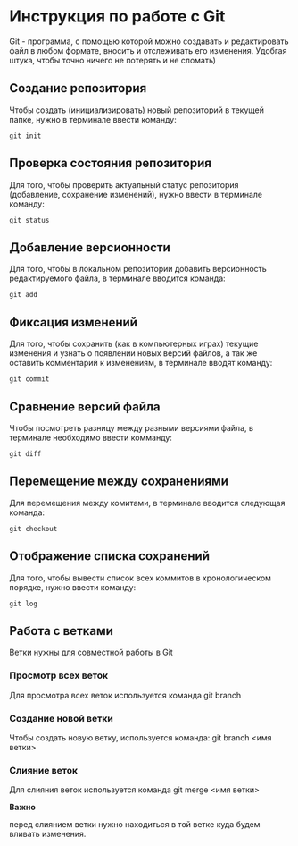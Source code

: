 # Инструкция по работе с Git

Git - программа, с помощью которой можно создавать и редактировать файл в любом формате, вносить и отслеживать его изменения. Удобгая штука, чтобы точно ничего не потерять и не сломать)

## Создание репозитория

Чтобы создать (инициализировать) новый репозиторий в текущей папке, нужно в терминале ввести команду:

    git init

## Проверка состояния репозитория

Для того, чтобы проверить актуальный статус репозитория (добавление, сохранение изменений), нужно ввести в терминале команду:

    git status

## Добавление версионности

Для того, чтобы в локальном репозитории добавить версионность редактируемого файла, в терминале вводится команда:

    git add

## Фиксация изменений

Для того, чтобы сохранить (как в компьютерных играх) текущие изменения и узнать о появлении новых версий файлов, а так же оставить комментарий к изменениям, в терминале вводят команду:

    git commit

## Сравнение версий файла

Чтобы посмотреть разницу между разными версиями файла, в терминале необходимо ввести комманду:

    git diff
    
## Перемещение между сохранениями

Для перемещения между комитами, в терминале вводится следующая команда:

    git checkout

## Отображение списка сохранений

Для того, чтобы вывести список всех коммитов в хронологическом порядке, нужно ввести команду:

    git log

## Работа с ветками

 Ветки нужны для совместной работы в Git

### Просмотр всех веток

Для просмотра всех веток используется команда
    git branch

### Создание новой ветки

Чтобы создать новую ветку, используется команда:
    git branch <имя ветки>

### Слияние веток

Для слияния веток используется команда
    git merge <имя ветки>

**Важно**

перед слиянием ветки нужно находиться в той ветке куда будем вливать изменения.
